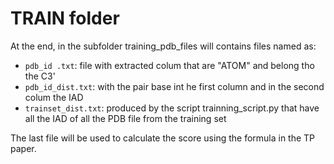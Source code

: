 # TRAIN folder

At the end, in the subfolder training_pdb_files will contains files named as:
- `pdb_id .txt`: file with extracted colum that are "ATOM" and belong tho the C3'
- `pdb_id_dist.txt`: with the pair base int he first column and in the second colum the IAD
- `trainset_dist.txt`: produced by the script trainning_script.py that have all the IAD of all the PDB file from the training set

The last file will be used to calculate the score using the formula in the TP paper.

